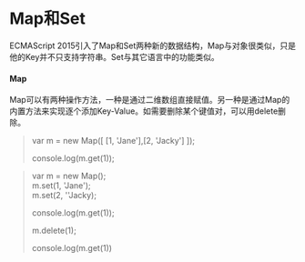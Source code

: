 # Map和Set

ECMAScript 2015引入了Map和Set两种新的数据结构，Map与对象很类似，只是他的Key并不只支持字符串。Set与其它语言中的功能类似。

#### Map

Map可以有两种操作方法，一种是通过二维数组直接赋值。另一种是通过Map的内置方法来实现逐个添加Key-Value。如需要删除某个键值对，可以用delete删除。

> var m = new Map\(\[ \[1, 'Jane'\],\[2, 'Jacky'\] \]\);
>
> console.log\(m.get\(1\)\);

> var m = new Map\(\);  
> m.set\(1, 'Jane'\);  
> m.set\(2, ''Jacky\);
>
> console.log\(m.get\(1\)\);
>
> m.delete\(1\);
>
> console.log\(m.get\(1\)\)



